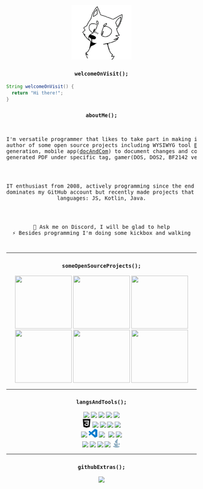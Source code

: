 <!--
- 🔭 I’m currently working on ...
- 🌱 I’m currently learning ...
- 👯 I’m looking to collaborate on ...
- 🤔 I’m looking for help with ...
- 💬 Ask me about ...
- ⚡ Fun fact: ...
- 🤔 I’m looking for help with ...
- 👯 I’m looking to collaborate on ...
-->

<p align="center">
  <img src="https://raw.githubusercontent.com/trolit/trolit/master/img/wolf_anim_t.gif" height="145"/>
</p>
<!-- source: https://cdn2.scratch.mit.edu/get_image/gallery/5079277_200x130.png -->

<h3 align="center">
  <code align="center">welcomeOnVisit();</code>
</h3>
  
```java
String welcomeOnVisit() { 
  return "Hi there!";
}
```

<h3 align="center">
  <code align="center">aboutMe();</code>
</h3>

<pre>
<p align="center">
I'm versatile programmer that likes to take part in making interesting projects,
author of some open source projects including WYSIWYG tool <a href="https://trolit.github.io/EzGitDoc/">EzGitDoc</a> for .md docs 
generation, mobile app(<a href="https://github.com/trolit/document-and-compare">docAndCom</a>) to document changes and comparise them within
generated PDF under specific tag, gamer(DOS, DOS2, BF2142 vet etc.), <a href="https://youtu.be/Y1UiD2sxoWo?list=PLCrKXyV2OjXiChtGSzLIQ4RHKvlzEdjnC">musicoholic</a>.
</p>
<p align="center">
IT enthusiast from 2008, actively programming since the end of the 2017. C# 
dominates my GitHub account but recently made projects that use other 
languages: JS, Kotlin, Java.
</p>
<p align="center">
💬 Ask me on Discord, I will be glad to help
⚡ Besides programming I'm doing some kickbox and walking
</p>
</pre>

<hr/>

<h3 align="center">
  <code align="center">someOpenSourceProjects();</code>
</h3>

<p align="center">
   <kbd><a href="https://github.com/trolit/Wordally"><img src="https://trolit.github.io/images/wordally-cover.png" width="150" height="140"/></a></kbd>
   <kbd><a href="https://github.com/trolit/3vry"><img src="https://trolit.github.io/images/3vry-cover.png" width="150" height="140"/></a></kbd>
   <kbd><a href="https://github.com/trolit/document-and-compare"><img src="https://trolit.github.io/images/docAndCom-cover.png" width="150" height="140"/></a></kbd> <br/>
   <kbd><a href="https://github.com/trolit/sShuffler"><img src="https://trolit.github.io/images/sShuffler-cover.PNG" width="150" height="140"/></a></kbd>
   <kbd><a href="https://github.com/trolit/EzGitDoc"><img src="https://trolit.github.io/images/ezGitDoc-cover.png" width="150" height="140"/></a></kbd>
   <kbd><a href="https://github.com/trolit/projectZero"><img src="https://trolit.github.io/images/projectZero-square.jpg" width="150" height="140"/></a></kbd>
</p>

<hr/>

<h3 align="center">
  <code align="center">langsAndTools();</code>
</h3>

<p align="center">
  <kbd><img src="https://github.com/simple-icons/simple-icons/blob/develop/icons/csharp.svg" height="23"/></kbd> <kbd><img src="https://github.com/simple-icons/simple-icons/blob/develop/icons/javascript.svg" height="23"/></kbd> <kbd><img src="https://github.com/simple-icons/simple-icons/blob/develop/icons/android.svg" height="23"/></kbd> <kbd><img src="https://github.com/simple-icons/simple-icons/blob/develop/icons/kotlin.svg" height="23"/></kbd> <kbd><img src="https://github.com/simple-icons/simple-icons/blob/develop/icons/html5.svg" height="23"/></kbd> <br/> <kbd><img src="https://github.com/simple-icons/simple-icons/blob/develop/icons/css3.svg" height="23"/></kbd> <kbd><img src="https://github.com/simple-icons/simple-icons/blob/develop/icons/jquery.svg" height="23"/></kbd> <kbd><img src="https://github.com/simple-icons/simple-icons/blob/develop/icons/bootstrap.svg" height="23"/></kbd> <kbd><img src="https://github.com/simple-icons/simple-icons/blob/develop/icons/pycharm.svg" height="23"/></kbd>  <kbd><img src="https://github.com/simple-icons/simple-icons/blob/develop/icons/unity.svg" height="23"/></kbd> <br/> <kbd><img src="https://github.com/simple-icons/simple-icons/blob/develop/icons/visualstudio.svg" height="23"/></kbd> <kbd><img src="https://github.com/simple-icons/simple-icons/blob/develop/icons/visualstudiocode.svg" height="23"/></kbd> <kbd><img src="https://github.com/simple-icons/simple-icons/blob/develop/icons/intellijidea.svg" height="23"/> </kbd> <kbd><img src="https://github.com/simple-icons/simple-icons/blob/develop/icons/microsoftsqlserver.svg" height="23"/></kbd> <kbd><img src="https://github.com/simple-icons/simple-icons/blob/develop/icons/mysql.svg" height="23"/></kbd> <br/> <kbd><img src="https://github.com/simple-icons/simple-icons/blob/develop/icons/sqlite.svg" height="23"/></kbd> <kbd><img src="https://github.com/simple-icons/simple-icons/blob/develop/icons/git.svg" height="23"/></kbd> <kbd><img src="https://github.com/simple-icons/simple-icons/blob/develop/icons/github.svg" height="23"/></kbd> <kbd><img src="https://github.com/simple-icons/simple-icons/blob/develop/icons/python.svg" height="23"/></kbd> <kbd><img src="https://github.com/simple-icons/simple-icons/blob/develop/icons/java.svg" height="23"/></kbd>
</p>

<hr/>

<h3 align="center">
  <code align="center">githubExtras();</code>
</h3>

<p align="center">
  <img src="https://github-readme-stats.vercel.app/api/top-langs/?username=trolit&layout=compact&theme=graywhite"/>
</p>
